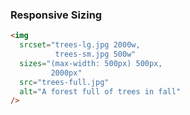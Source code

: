 ### Responsive Sizing

```html
<img
  srcset="trees-lg.jpg 2000w,
          trees-sm.jpg 500w"
  sizes="(max-width: 500px) 500px,
         2000px"
  src="trees-full.jpg"
  alt="A forest full of trees in fall"
/>
```
